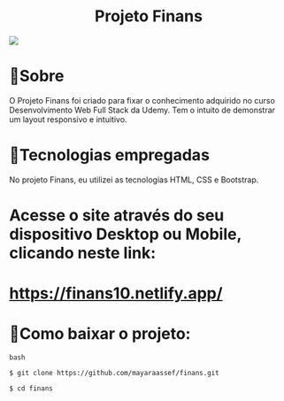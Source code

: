 <h1 align="center"> Projeto Finans

</h1>

<img src="img/tela.gif">

# 👀Sobre

O Projeto Finans foi criado para fixar o conhecimento adquirido no curso Desenvolvimento Web Full Stack da Udemy. Tem o intuito de demonstrar um layout responsivo e intuitivo.

#  🔧Tecnologias empregadas

No projeto Finans, eu utilizei as tecnologias HTML, CSS e Bootstrap.

# Acesse o site através do seu dispositivo Desktop ou Mobile, clicando neste link:

# https://finans10.netlify.app/

# 📁Como baixar o projeto:

```
bash

$ git clone https://github.com/mayaraassef/finans.git

$ cd finans

```
